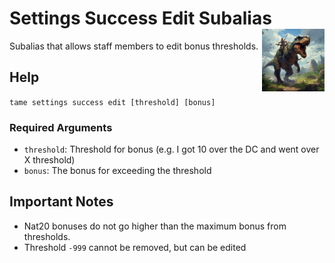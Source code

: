 <h1>Settings Success Edit Subalias<img align="right" src="../../../../Data/main.png" width="100px"></h1>

Subalias that allows staff members to edit bonus thresholds.

## Help
`tame settings success edit [threshold] [bonus]`

### Required Arguments
- `threshold`: Threshold for bonus (e.g. I got 10 over the DC and went over X threshold)
- `bonus`: The bonus for exceeding the threshold

## Important Notes
- Nat20 bonuses do not go higher than the maximum bonus from thresholds.
- Threshold `-999` cannot be removed, but can be edited